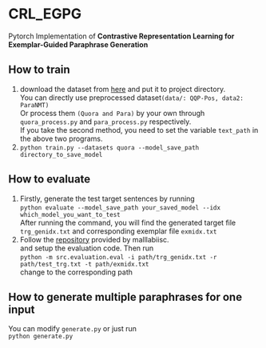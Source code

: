 # CRL_EGPG

Pytorch Implementation of **Contrastive Representation Learning for Exemplar-Guided Paraphrase Generation**

## How to train
1. download the dataset from [here](https://drive.google.com/drive/folders/1xkCtRnbeKPg_-0qR7j8jtzV8lfEcZGJm?usp=sharing) and put it to project directory. </br>
You can directly use preprocessed dataset`(data/: QQP-Pos, data2: ParaNMT)` </br>
Or process them `(Quora and Para)` by your own through `quora_process.py` and `para_process.py` respectively.</br>
If you take the second method, you need to set the variable `text_path` in the above two programs.
2. `python train.py --datasets quora --model_save_path directory_to_save_model`
## How to evaluate

1. Firstly, generate the test target sentences by running </br>
`python evaluate --model_save_path your_saved_model --idx which_model_you_want_to_test ` </br>
After running the command, you will find the generated target file `trg_genidx.txt` and corresponding exemplar file `exmidx.txt` </br>
2. Follow the [repository](https://github.com/malllabiisc/SGCP) provided by malllabiisc. </br>
and setup the evaluation code.  Then run </br>
`python -m src.evaluation.eval -i path/trg_genidx.txt
-r path/test_trg.txt -t path/exmidx.txt` </br>
change to the corresponding path

## How to generate multiple paraphrases for one input
You can modify `generate.py` or just run </br>
`python generate.py` 
